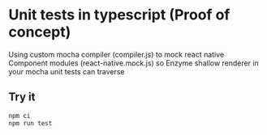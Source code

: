 # Unit tests in typescript (Proof of concept)
Using custom mocha compiler (compiler.js) to mock react native Component modules (react-native.mock.js)
so Enzyme shallow renderer in your mocha unit tests can traverse


## Try it
```bash
npm ci
npm run test
```